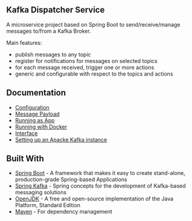 Kafka Dispatcher Service
----
A microservice project based on Spring Boot to send/receive/manage messages to/from a Kafka Broker.

Main features:
* publish messages to any topic
* register for notifications for messages on selected topics
* for each message received, trigger one or more actions
* generic and configurable with respect to the topics and actions

## Documentation

* [Configuration](CONFIGURATION.md)
* [Message Payload](PAYLOAD.md)
* [Running as App](APPLICATION.md)
* [Running with Docker](DOCKER.md)
* [Interface](INTERFACE.md)
* [Setting up an Apacke Kafka instance](APACHE_KAFKA.md)

## Built With
* [Spring Boot](https://spring.io/projects/spring-boot) - A framework that makes it easy to create stand-alone, production-grade Spring-based Applications
* [Spring Kafka](https://spring.io/projects/spring-kafka) - Spring concepts for the development of Kafka-based messaging solutions
* [OpenJDK](https://openjdk.java.net/) - A free and open-source implementation of the Java Platform, Standard Edition
* [Maven](https://maven.apache.org/) - For dependency management

